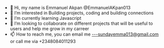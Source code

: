 - 👋 Hi, my name is Emmanuel Akpan @EmmanuelAKpan013
- 👀 I’m interested in Building projects, coding and building connections
- 🌱 I’m currently learning Javascript
- 💞️ I’m looking to collaborate on different projects that will be useful to users and help me grow in my carreer
- 📫 How to reach me, you can email me ---sundayemma013@gmail.com or call me via +2348084011293

<!---
EmmanuelAKpan013/EmmanuelAKpan013 is a ✨ special ✨ repository because its `README.md` (this file) appears on your GitHub profile.
You can click the Preview link to take a look at your changes.
--->
